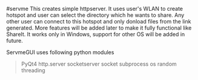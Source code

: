 #servme
This creates simple httpserver. It uses user's WLAN to create hotspot and user can select the directory which he wants to share. Any other user can connect to this hotspot and only donload files from the link generated. More features will be added later to make it fully functional like ShareIt.
It works only in Windows, support for other OS will be added in future.

ServmeGUI uses following python modules
>PyQt4
>http.server
>socketserver
>socket
>subprocess
>os
>random
>threading
